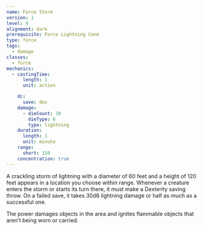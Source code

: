```yaml
---
name: Force Storm
version: 1
level: 9
alignment: dark
prerequisite: Force Lightning Cone
type: force
tags:
  - damage
classes:
  - force
mechanics:
  - castingTime:
      length: 1
      unit: action

    dc:
      save: dex
    damage:
      - dieCount: 30
        dieType: 6
        type: lightning
    duration:
      length: 1
      unit: minute
    range:
      short: 150
    concentration: true
---
```

A crackling storm of lightning with a diameter of 60 feet and a height of 120 feet appears in a location you choose within range. Whenever a creature enters the storm or starts its turn there, it must make a Dexterity saving throw. On a failed save, it takes 30d6 lightning damage or half as much as a successful one.

The power damages objects in the area and ignites flammable objects that aren't being worn or carried.
    
